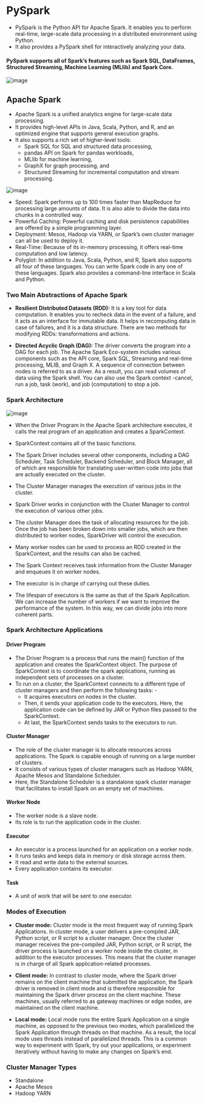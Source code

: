 # PySpark

- PySpark is the Python API for Apache Spark. It enables you to perform real-time, large-scale data processing in a distributed environment using Python. 
- It also provides a PySpark shell for interactively analyzing your data.

#### PySpark supports all of Spark’s features such as Spark SQL, DataFrames, Structured Streaming, Machine Learning (MLlib) and Spark Core.

![image](https://github.com/imkushwaha/PySpark/assets/72372136/04fab381-e479-414d-b22f-28bc8489ac40)


## Apache Spark

- Apache Spark is a unified analytics engine for large-scale data processing. 
- It provides high-level APIs in Java, Scala, Python, and R, and an optimized engine that supports general execution graphs. 
- It also supports a rich set of higher-level tools:
  - Spark SQL for SQL and structured data processing, 
  - pandas API on Spark for pandas workloads, 
  - MLlib for machine learning, 
  - GraphX for graph processing, and 
  - Structured Streaming for incremental computation and stream processing.
 
![image](https://github.com/imkushwaha/PySpark/assets/72372136/023cefce-11c2-4bee-8d4c-f711cb11cfde)


- Speed: Spark performs up to 100 times faster than MapReduce for processing large amounts of data. It is also able to divide the data into chunks in a controlled way.
- Powerful Caching: Powerful caching and disk persistence capabilities are offered by a simple programming layer.
- Deployment: Mesos, Hadoop via YARN, or Spark’s own cluster manager can all be used to deploy it.
- Real-Time: Because of its in-memory processing, it offers real-time computation and low latency.
- Polyglot: In addition to Java, Scala, Python, and R, Spark also supports all four of these languages. You can write Spark code in any one of these languages. Spark also provides a command-line interface in Scala and Python.


### Two Main Abstractions of Apache Spark

- **Resilient Distributed Datasets (RDD):** It is a key tool for data computation. It enables you to recheck data in the event of a failure, and it acts as an interface for immutable data. It helps in recomputing data in case of failures, and it is a data structure. There are two methods for modifying RDDs: transformations and actions.

- **Directed Acyclic Graph (DAG):** The driver converts the program into a DAG for each job. The Apache Spark Eco-system includes various components such as the API core, Spark SQL, Streaming and real-time processing, MLIB, and Graph X. A sequence of connection between nodes is referred to as a driver. As a result, you can read volumes of data using the Spark shell. You can also use the Spark context -cancel, run a job, task (work), and job (computation) to stop a job.

### Spark Architecture

![image](https://github.com/imkushwaha/PySpark/assets/72372136/45149990-32ad-412b-9618-ad6ad992c16d)


- When the Driver Program in the Apache Spark architecture executes, it calls the real program of an application and creates a SparkContext. 
- SparkContext contains all of the basic functions. 
- The Spark Driver includes several other components, including a DAG Scheduler, Task Scheduler, Backend Scheduler, and Block Manager, all of which are responsible for translating user-written code into jobs that are actually executed on the cluster.

- The Cluster Manager manages the execution of various jobs in the cluster. 
- Spark Driver works in conjunction with the Cluster Manager to control the execution of various other jobs. 
- The cluster Manager does the task of allocating resources for the job. Once the job has been broken down into smaller jobs, which are then distributed to worker nodes, SparkDriver will control the execution.
- Many worker nodes can be used to process an RDD created in the SparkContext, and the results can also be cached.
- The Spark Context receives task information from the Cluster Manager and enqueues it on worker nodes.
- The executor is in charge of carrying out these duties. 
- The lifespan of executors is the same as that of the Spark Application. We can increase the number of workers if we want to improve the performance of the system. In this way, we can divide jobs into more coherent parts.


### Spark Architecture Applications

#### Driver Program

- The Driver Program is a process that runs the main() function of the application and creates the SparkContext object. The purpose of SparkContext is to coordinate the spark applications, running as independent sets of processes on a cluster.
- To run on a cluster, the SparkContext connects to a different type of cluster managers and then perform the following tasks: -
  - It acquires executors on nodes in the cluster.
  - Then, it sends your application code to the executors. Here, the application code can be defined by JAR or Python files passed to the SparkContext.
  - At last, the SparkContext sends tasks to the executors to run.


#### Cluster Manager

- The role of the cluster manager is to allocate resources across applications. The Spark is capable enough of running on a large number of clusters.
- It consists of various types of cluster managers such as Hadoop YARN, Apache Mesos and Standalone Scheduler.
- Here, the Standalone Scheduler is a standalone spark cluster manager that facilitates to install Spark on an empty set of machines.

#### Worker Node

- The worker node is a slave node.
- Its role is to run the application code in the cluster.

#### Executor

- An executor is a process launched for an application on a worker node.
- It runs tasks and keeps data in memory or disk storage across them.
- It read and write data to the external sources.
- Every application contains its executor.

#### Task

- A unit of work that will be sent to one executor.


### Modes of Execution

- **Cluster mode:** Cluster mode is the most frequent way of running Spark Applications. In cluster mode, a user delivers a pre-compiled JAR, Python script, or R script to a cluster manager. Once the cluster manager receives the pre-compiled JAR, Python script, or R script, the driver process is launched on a worker node inside the cluster, in addition to the executor processes. This means that the cluster manager is in charge of all Spark application-related processes.

- **Client mode:** In contrast to cluster mode, where the Spark driver remains on the client machine that submitted the application, the Spark driver is removed in client mode and is therefore responsible for maintaining the Spark driver process on the client machine. These machines, usually referred to as gateway machines or edge nodes, are maintained on the client machine.

- **Local mode:** Local mode runs the entire Spark Application on a single machine, as opposed to the previous two modes, which parallelized the Spark Application through threads on that machine. As a result, the local mode uses threads instead of parallelized threads. This is a common way to experiment with Spark, try out your applications, or experiment iteratively without having to make any changes on Spark’s end.


### Cluster Manager Types

- Standalone
- Apache Mesos
- Hadoop YARN


